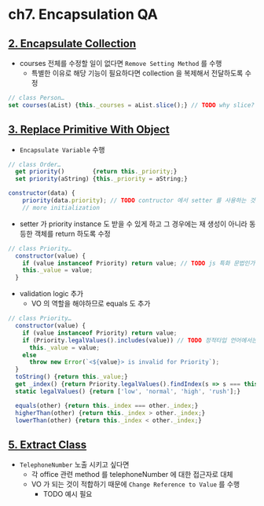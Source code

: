 # ch7. Encapsulation QA

## [2. Encapsulate Collection](/7-encapsulation/2-encapsulate-collection.md)

- courses 전체를 수정할 일이 없다면 `Remove Setting Method` 를 수행
  - 특별한 이유로 해당 기능이 필요하다면 collection 을 복제해서 전달하도록 수정

```js
// class Person…
set courses(aList) {this._courses = aList.slice();} // TODO why slice?
```

## [3. Replace Primitive With Object](/7-encapsulation/3-replace-primitive-with-object.md)

- `Encapsulate Variable` 수행

```js
// class Order…
  get priority()        {return this._priority;}
  set priority(aString) {this._priority = aString;}

constructor(data) {
    priority(data.priority); // TODO contructor 에서 setter 를 사용하는 것이 일반적인 사례인가?
    // more initialization
```

- setter 가 priority instance 도 받을 수 있게 하고 그 경우에는 재 생성이 아니라 동등한 객체를 return 하도록 수정

```js
// class Priority…
  constructor(value) {
    if (value instanceof Priority) return value; // TODO js 특화 문법인가?  java 의 constructor 는 return type 이 없다 => static factory method 로 대체 가능?
    this._value = value;
  }
```

- validation logic 추가
  - VO 의 역할을 해야하므로 equals 도 추가

```js
// class Priority…
  constructor(value) {
    if (value instanceof Priority) return value;
    if (Priority.legalValues().includes(value)) // TODO 정적타입 언어에서는 전혀 불필요한 validation 인가?
      this._value = value;
    else
      throw new Error(`<${value}> is invalid for Priority`);
  }
  toString() {return this._value;}
  get _index() {return Priority.legalValues().findIndex(s => s === this._value);}
  static legalValues() {return ['low', 'normal', 'high', 'rush'];}

  equals(other) {return this._index === other._index;}
  higherThan(other) {return this._index > other._index;}
  lowerThan(other) {return this._index < other._index;}
```

## [5. Extract Class](/7-encapsulation/5-extract-class.md)

- `TelephoneNumber` 노출 시키고 싶다면
  - 각 office 관련 method 를 telephoneNumber 에 대한 접근자로 대체
  - VO 가 되는 것이 적합하기 때문에 `Change Reference to Value` 를 수행
    - TODO 예시 필요
